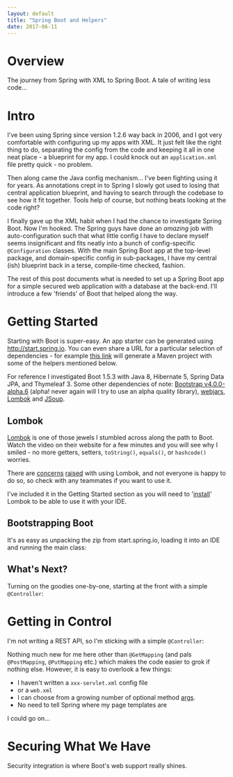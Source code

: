 ```yaml
---
layout: default
title: "Spring Boot and Helpers"
date: 2017-06-11
---
```


Overview
========

The journey from Spring with XML to Spring Boot. A tale of writing less code...

Intro
=====

I've been using Spring since version 1.2.6 way back in 2006, and I got very comfortable with configuring up my apps with XML. It just felt like the right thing to do, separating the config from the code and keeping it all in one neat place - a blueprint for my app. I could knock out an `application.xml` file pretty quick - no problem.

Then along came the Java config mechanism... I've been fighting using it for years. As annotations crept in to Spring I slowly got used to losing that central application blueprint, and having to search through the codebase to see how it fit together. Tools help of course, but nothing beats looking at the code right?

I finally gave up the XML habit when I had the chance to investigate Spring Boot. Now I'm hooked. The Spring guys have done an _amazing_ job with auto-configuration such that what little config I have to declare myself seems insignificant and fits neatly into a bunch of config-specific `@Configuration` classes. With the main Spring Boot app at the top-level package, and domain-specific config in sub-packages, I have my central (ish) blueprint back in a terse, compile-time checked, fashion.

The rest of this post documents what is needed to set up a Spring Boot app for a simple secured web application with a database at the back-end. I'll introduce a few 'friends' of Boot that helped along the way.

Getting Started
===============

Starting with Boot is super-easy. An app starter can be generated using <http://start.spring.io>. You can even share a URL for a particular selection of dependencies - for example [this link](http://start.spring.io/starter.zip?type=maven-project&language=java&bootVersion=1.5.3.RELEASE&baseDir=demo&groupId=com.example&artifactId=demo&name=demo&description=Demo+project+for+Spring+Boot&packageName=com.example.demo&packaging=jar&javaVersion=1.8&autocomplete=&style=security&style=devtools&style=lombok&style=web&style=thymeleaf&style=data-jpa&style=actuator&generate-project=") will generate a Maven project with some of the helpers mentioned below.

For reference I investigated Boot 1.5.3 with Java 8, Hibernate 5, Spring Data JPA, and Thymeleaf 3. Some other dependencies of note: [Bootstrap v4.0.0-alpha.6](https://v4-alpha.getbootstrap.com/) (alpha! never again will I try to use an alpha quality library), [webjars](http://www.webjars.org/), [Lombok](https://projectlombok.org/) and [JSoup](https://jsoup.org/).

## Lombok

[Lombok](https://projectlombok.org/) is one of those jewels I stumbled across along the path to Boot. Watch the video on their website for a few minutes and you will see why I smiled - no more getters, setters, `toString()`, `equals()`, or `hashcode()` worries.

There are [concerns](https://thoughtworks.github.io/p2/issue12/lombok/) [raised](https://stackoverflow.com/questions/3852091/is-it-safe-to-use-project-lombok) with using Lombok, and not everyone is happy to do so, so check with any teammates if you want to use it.

I've included it in the Getting Started section as you will need to '[install](https://projectlombok.org/setup/intellij)' Lombok to be able to use it with your IDE.

## Bootstrapping Boot

It's as easy as unpacking the zip from start.spring.io, loading it into an IDE and running the main class:

<script src="https://gist.github.com/cowinr/e007cf9300156556ad2416758f42f81f.js"></script>

## What's Next?

Turning on the goodies one-by-one, starting at the front with a simple `@Controller`:

Getting in Control
==================

I'm not writing a REST API, so I'm sticking with a simple `@Controller`:

<script src="https://gist.github.com/cowinr/5bbb814d1e6bb8f307eca7ef25cccc7d.js"></script>

Nothing much new for me here other than `@GetMapping` (and pals `@PostMapping`, `@PutMapping` etc.) which makes the code easier to grok if nothing else. However, it is easy to overlook a few things:
- I haven't written a `xxx-servlet.xml` config file
- or a `web.xml`
- I can choose from a growing number of optional method [args](http://docs.spring.io/spring/docs/current/spring-framework-reference/htmlsingle/#mvc-ann-arguments).
- No need to tell Spring where my page templates are

I could go on...

Securing What We Have
=====================

Security integration is where Boot's web support really shines.
